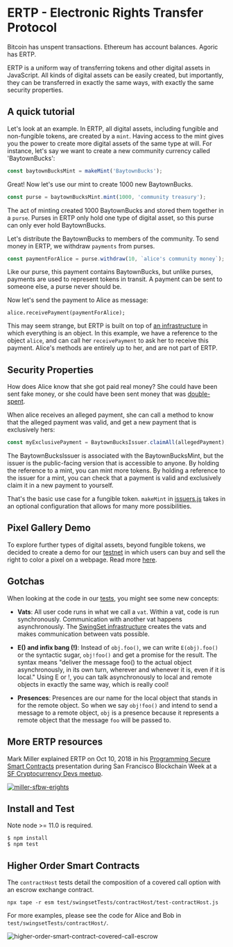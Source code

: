 # ERTP - Electronic Rights Transfer Protocol

Bitcoin has unspent transactions. Ethereum has account balances. Agoric
has ERTP. 

ERTP is a uniform way of transferring tokens and other digital
assets in JavaScript. All kinds of digital assets can be easily
created, but importantly, they can be transferred in exactly the same
ways, with exactly the same security properties. 

## A quick tutorial

Let's look at an example. In ERTP, all digital assets, including fungible and
non-fungible tokens, are created by a `mint`. Having access to the mint
gives you the power to create more digital assets of the same type at
will. For instance, let's say we want to create a new community
currency called 'BaytownBucks':

```js
const baytownBucksMint = makeMint('BaytownBucks');
```

Great! Now let's use our mint to create 1000 new BaytownBucks.

```js
const purse = baytownBucksMint.mint(1000, 'community treasury');
```

The act of minting created 1000 BaytownBucks and stored them together in a
`purse`. Purses in ERTP only hold one type of digital asset, so this
purse can only ever hold BaytownBucks.

Let's distribute the BaytownBucks to members of the community. To send
money in ERTP, we withdraw `payments` from purses. 

```js
const paymentForAlice = purse.withdraw(10, `alice's community money`);
```

Like our purse, this payment contains BaytownBucks, but unlike purses,
payments are used to represent tokens in transit. A payment can be
sent to someone else, a purse never should be. 

Now let's send the payment to Alice as message:

```
alice.receivePayment(paymentForAlice);
```

This may seem strange, but ERTP is built on top of [an
infrastructure](https://github.com/Agoric/SwingSet) in which
everything is an object. In this example, we have a reference to the
object `alice`, and can call her `receivePayment` to ask her to
receive this payment. Alice's methods are entirely up to her, and are
not part of ERTP.

## Security Properties

How does Alice know that she got paid real money? She could have been
sent fake money, or she could have been sent money that was
[double-spent](https://en.wikipedia.org/wiki/Double-spending). 

When alice receives an alleged payment, she can call a method to know
that the alleged payment was valid, and get a new payment that is
exclusively hers:

```js
const myExclusivePayment = BaytownBucksIssuer.claimAll(allegedPayment);
```

The BaytownBucksIssuer is associated with the BaytownBucksMint, but
the issuer is the public-facing version that is accessible to anyone.
By holding the reference to a mint, you can mint more tokens. By
holding a reference to the issuer for a mint, you can check that a
payment is valid and exclusively claim it in a new payment to yourself. 

That's the basic use case for a fungible token. `makeMint` in
[issuers.js](core/issuers.js) takes
in an optional configuration that allows for many more possibilities. 

## Pixel Gallery Demo

To explore further types of digital assets, beyond fungible tokens, we
decided to create a demo for our
[testnet](https://github.com/Agoric/cosmic-swingset) in which users
can buy and sell the right to color a pixel on a webpage. Read more
[here](/GALLERY-README.md).

## Gotchas

When looking at the code in our [tests](test), you might see some new
concepts:

* __Vats__: All user code runs in what we call a `vat`. Within a vat,
  code is run synchronously. Communication with another vat happens
  asynchronously. The [SwingSet
  infrastructure](https://github.com/Agoric/SwingSet) creates the vats
  and makes communication between vats possible. 

* __E() and infix bang (!)__: Instead of `obj.foo()`, we can write
  `E(obj).foo()` or the syntactic sugar, `obj!foo()` and get a promise
  for the result. The syntax means "deliver the message foo() to the
  actual object asynchronously, in its own turn, wherever and whenever
  it is, even if it is local." Using E or !, you can talk
  asynchronously to local and remote objects in exactly the same way,
  which is really cool!

* __Presences__: Presences are our name for the local object that
  stands in for the remote object. So when we say `obj!foo()` and
  intend to send a message to a remote object, `obj`
  is a presence because it represents a remote object that the message
  `foo` will be passed to.

## More ERTP resources

Mark Miller explained ERTP on Oct 10, 2018 in his [Programming Secure Smart Contracts][watch] presentation
during San Francisco Blockchain Week at a
[SF Cryptocurrency Devs meetup](https://www.meetup.com/SF-Cryptocurrency-Devs/events/253457222/).

[![miller-sfbw-erights](https://user-images.githubusercontent.com/150986/59150095-b8a65200-89e3-11e9-9b5d-43a9be8a3c90.png)][watch]

## Install and Test

Note node >= 11.0 is required.

```
$ npm install
$ npm test
```

## Higher Order Smart Contracts

The `contractHost` tests detail the composition of a covered call option
with an escrow exchange contract.

```
npx tape -r esm test/swingsetTests/contractHost/test-contractHost.js
```

For more examples, please see the code for Alice and Bob in `test/swingsetTests/contractHost/`. 

![higher-order-smart-contract-covered-call-escrow](https://user-images.githubusercontent.com/150986/59150181-f3f55080-89e4-11e9-8046-fcb9c10831b1.png)

[watch]: https://www.youtube.com/watch?v=YXUqfgdDbr8
